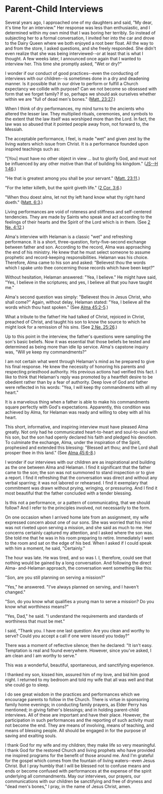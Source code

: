 # Parent-Child Interviews

Several years ago, I approached one of my daughters and said, "My dear, it's
time for an interview." Her response was less than enthusiastic, and I
determined within my own mind that I was boring her terribly. So instead of
subjecting her to a formal conversation, I invited her into the car and drove
to the Dairy Queen where we both enjoyed a root beer float. All the way to and
from the store, I asked questions, and she freely responded. She didn't even
realize that she was being interviewed--or at least that is what I thought. A
few weeks later, I announced once again that I wanted to interview her. This
time she promptly asked, "Wet or dry?"

I wonder if our conduct of good practices--even the conducting of interviews
with our children--is sometimes done in a dry and deadening manner. Is it
possible that in our drive to perform or fulfill a Church expectancy we
collide with purpose? Can we not become so obsessed with form that we forget
family? If so, perhaps we should ask ourselves whether within we are "full of
dead men's bones." ([Matt.
23:27](https://www.lds.org/scriptures/nt/matt/23.27?lang=eng#26).)

When I think of dry performances, my mind turns to the ancients who altered
the lesser law. They multiplied rituals, ceremonies, and symbols to the extent
that the law itself was worshiped more than the Lord. In fact, the law was so
abused that it pointed people away from, not forward to, the Messiah.

The acceptable performance, I feel, is made "wet" and given zest by the living
waters which issue from Christ. It is a performance founded upon inspired
teachings such as:

"[You] must have no other object in view ... but to glorify God, and must not be
influenced by any other motive than that of building his kingdom." ([JS--H
1:46](https://www.lds.org/scriptures/pgp/js-h/1.46?lang=eng#45).)

"He that is greatest among you shall be your servant." ([Matt.
23:11](https://www.lds.org/scriptures/nt/matt/23.11?lang=eng#10).)

"For the letter killeth, but the spirit giveth life." ([2 Cor.
3:6](https://www.lds.org/scriptures/nt/2-cor/3.6?lang=eng#5).)

"When thou doest alms, let not thy left hand know what thy right hand doeth."
([Matt. 6:3](https://www.lds.org/scriptures/nt/matt/6.3?lang=eng#2).)

Living performances are void of roteness and stiffness and self-centered
tendencies. They are made by Saints who speak and act according to the
feelings of their hearts and the Spirit of the Lord which is in them. (See [2
Ne. 4:12](https://www.lds.org/scriptures/bofm/2-ne/4.12?lang=eng#11).)

Alma's interview with Helaman is a classic "wet" and refreshing performance.
It is a short, three-question, forty-five-second exchange between father and
son. According to the record, Alma was approaching the end of his ministry. He
knew that he must select someone to assume prophetic and record-keeping
responsibilities. Helaman was his choice. Therefore, Alma came to his son and
asked: "Believest thou the words which I spake unto thee concerning those
records which have been kept?"

Without hesitation, Helaman answered: "Yea, I believe." He might have said,
"Yes, I believe in the scriptures; and yes, I believe all that you have taught
me."

Alma's second question was simply: "Believest thou in Jesus Christ, who shall
come?" Again, without delay, Helaman stated: "Yea, I believe all the words
which thou hast spoken." (See [Alma
45:2-5](https://www.lds.org/scriptures/bofm/alma/45.2-5?lang=eng#1).)

What a tribute to the father! He had talked of Christ, rejoiced in Christ,
preached of Christ, and taught his son to know the source to which he might
look for a remission of his sins. (See [2 Ne.
25:26](https://www.lds.org/scriptures/bofm/2-ne/25.26?lang=eng#25).)

Up to this point in the interview, the father's questions were sampling the
son's basic beliefs. Now it was essential that those beliefs be tested and
determined as being more than idle lip service. Alma's capstone inquiry was,
"Will ye keep my commandments?"

I am not certain what went through Helaman's mind as he prepared to give his
final response. He knew the necessity of honoring his parents and respecting
priesthood authority. His previous actions had verified this fact. I like to
think that Helaman's reply was promoted by a heartfelt desire to be obedient
rather than by a fear of authority. Deep love of God and father were reflected
in his words: "Yea, I will keep thy commandments with all my heart."

It is a marvelous thing when a father is able to make his commandments square
perfectly with God's expectations. Apparently, this condition was achieved by
Alma, for Helaman was ready and willing to obey with all his heart.

This short, informative, and inspiring interview must have pleased Alma
greatly. Not only had he communicated heart-to-heart and soul-to-soul with his
son, but the son had openly declared his faith and pledged his devotion. To
culminate the exchange, Alma, under the inspiration of the Spirit, prophesied
and extended this blessing: "Blessed art thou; and the Lord shall prosper thee
in this land." (See [Alma
45:6-8](https://www.lds.org/scriptures/bofm/alma/45.6-8?lang=eng#5).)

I wonder if our interviews with our children are as inspirational and building
as the one between Alma and Helaman. I find it significant that the father
came to the son; the son was not summoned to stand inspection or to give a
report. I find it refreshing that the conversation was direct and without any
verbal sparring; it was not labored or rehearsed. I find it exemplary that
commitment was drawn without prying, wringing, or pressuring. And I find it
most beautiful that the father concluded with a tender blessing.

Is this not a performance, or a pattern of communicating, that we should
follow? And I refer to the principles involved, not necessarily to the form.

On one occasion when I arrived home late from an assignment, my wife expressed
concern about one of our sons. She was worried that his mind was not riveted
upon serving a mission, and she said as much to me. Her concerns certainly
captured my attention, and I asked where the son was. She told me that he was
in his room preparing to retire. Immediately I went to the room and sat on the
edge of his bed. When I asked if I could speak with him a moment, he said,
"Certainly."

The hour was late. He was tired, and so was I. I, therefore, could see that
nothing would be gained by a long conversation. And following the direct Alma-
and-Helaman approach, the conversation went something like this:

"Son, are you still planning on serving a mission?"

"Yes," he answered. "I've always planned on serving, and I haven't changed."

"Son, do you know what qualifies a young man to serve a mission? Do you know
what _worthiness_ means?"

"Yes, Dad," he said. "I understand the requirements and standards of
worthiness that must be met."

I said, "Thank you. I have one last question: Are you clean and worthy to
serve? Could you accept a call if one were issued you today?"

There was a moment of reflective silence; then he declared: "It isn't easy.
Temptation is real and found everywhere. However, since you've asked, I am
clean and I am worthy to serve."

This was a wonderful, beautiful, spontaneous, and sanctifying experience.

I thanked my son, kissed him, assured him of my love, and bid him good night.
I returned to my bedroom and told my wife that all was well and that she could
go to sleep.

I do see great wisdom in the practices and performances which we encourage
parents to follow in the Church. There is virtue in sponsoring family home
evenings; in conducting family prayers, as Elder Perry has mentioned; in
giving father's blessings; and in holding parent-child interviews. All of
these are important and have their place. However, the participation in such
performances and the reporting of such activity must not become the end. They
are means of involving, means of teaching, and means of blessing people. All
should be engaged in for the purpose of saving and exalting souls.

I thank God for my wife and my children; they make life so very meaningful. I
thank God for the restored Church and living prophets who have provided me
inspired programs for the benefit of those around me. And I'm grateful for the
gospel which comes from the fountain of living waters--even Jesus Christ. But
I pray humbly that I will be blessed not to confuse means and ends or become
confused with performances at the expense of the spirit underlying all
commandments. May our interviews, our prayers, our communications with our
children be sanctifying and free of dryness and "dead men's bones," I pray, in
the name of Jesus Christ, amen.

